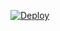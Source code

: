 [![Deploy](https://www.herokucdn.com/deploy/button.svg)](https://heroku.com/deploy?template=https://github.com/shaoke/data-spider-puppeteer)


